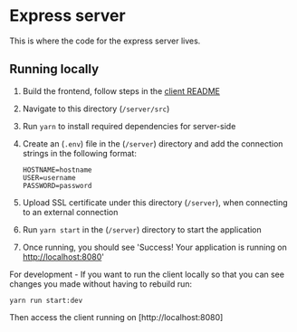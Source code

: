 # Express server

This is where the code for the express server lives.

## Running locally

1. Build the frontend, follow steps in the [client README](../client)
2. Navigate to this directory (`/server/src`)
3. Run `yarn` to install required dependencies for server-side
4. Create an (`.env`) file in the (`/server`) directory and add the connection strings in the following format:

   ```
   HOSTNAME=hostname
   USER=username
   PASSWORD=password
   ```

5. Upload SSL certificate under this directory (`/server`), when connecting to an external connection
6. Run `yarn start` in the (`/server`) directory to start the application
7. Once running, you should see 'Success! Your application is running on [http://localhost:8080](http://localhost:8080/)'

For development - If you want to run the client locally so that you can see changes you made without having to rebuild run:

```
yarn run start:dev
```

Then access the client running on [http://localhost:8080]
